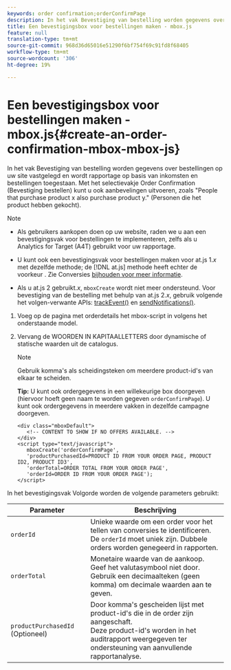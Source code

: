 ```yaml
---
keywords: order confirmation;orderConfirmPage
description: In het vak Bevestiging van bestelling worden gegevens over bestellingen op uw site vastgelegd en wordt rapportage op basis van inkomsten en bestellingen toegestaan. Met het selectievakje Order Confirmation (Bevestiging bestellen) kunt u ook aanbevelingen uitvoeren, zoals "People that purchase product x also purchase product y." (Personen die het product hebben gekocht).
title: Een bevestigingsbox voor bestellingen maken - mbox.js
feature: null
translation-type: tm+mt
source-git-commit: 968d36d65016e51290f6bf754f69c91fd8f68405
workflow-type: tm+mt
source-wordcount: '306'
ht-degree: 19%

---
```



# Een bevestigingsbox voor bestellingen maken - mbox.js{#create-an-order-confirmation-mbox-mbox-js}

In het vak Bevestiging van bestelling worden gegevens over bestellingen op uw site vastgelegd en wordt rapportage op basis van inkomsten en bestellingen toegestaan. Met het selectievakje Order Confirmation (Bevestiging bestellen) kunt u ook aanbevelingen uitvoeren, zoals &quot;People that purchase product x also purchase product y.&quot; (Personen die het product hebben gekocht).

>[!NOTE]
>
>* Als gebruikers aankopen doen op uw website, raden we u aan een bevestigingsvak voor bestellingen te implementeren, zelfs als u Analytics for Target (A4T) gebruikt voor uw rapportage.
   >
   >
* U kunt ook een bevestigingsvak voor bestellingen maken voor at.js 1.*x* met dezelfde methode; de [!DNL at.js] methode heeft echter de voorkeur . Zie Conversies [bijhouden voor meer informatie](/help/c-implementing-target/c-implementing-target-for-client-side-web/how-to-deployatjs/implementing-target-without-a-tag-manager.md#task_E85D2F64FEB84201A594F2288FABF053).
   >
   >
* Als u at.js 2 gebruikt.*x*, `mboxCreate` wordt niet meer ondersteund. Voor bevestiging van de bestelling met behulp van at.js 2.*x*, gebruik volgende het volgen-verwante APIs: [trackEvent()](/help/c-implementing-target/c-implementing-target-for-client-side-web/adobe-target-trackevent.md) en [sendNotifications()](/help/c-implementing-target/c-implementing-target-for-client-side-web/adobe.target.sendnotifications-atjs-21.md).


1. Voeg op de pagina met orderdetails het mbox-script in volgens het onderstaande model.
1. Vervang de WOORDEN IN KAPITAALLETTERS door dynamische of statische waarden uit de catalogus.

   >[!NOTE]
   >
   >Gebruik komma&#39;s als scheidingsteken om meerdere product-id&#39;s van elkaar te scheiden.

   **Tip:** U kunt ook ordergegevens in een willekeurige box doorgeven (hiervoor hoeft geen naam te worden gegeven `orderConfirmPage`). U kunt ook ordergegevens in meerdere vakken in dezelfde campagne doorgeven.

   ```
   <div class="mboxDefault"> 
      <!-- CONTENT TO SHOW IF NO OFFERS AVAILABLE. --> 
   </div> 
   <script type="text/javascript">    
      mboxCreate('orderConfirmPage', 
      'productPurchasedId=PRODUCT ID FROM YOUR ORDER PAGE, PRODUCT ID2, PRODUCT ID3', 
      'orderTotal=ORDER TOTAL FROM YOUR ORDER PAGE', 
      'orderId=ORDER ID FROM YOUR ORDER PAGE'); 
   </script> 
   ```

In het bevestigingsvak Volgorde worden de volgende parameters gebruikt:

| Parameter | Beschrijving |
|--- |--- |
| `orderId` | Unieke waarde om een order voor het tellen van conversies te identificeren.<br>De `orderId` moet uniek zijn. Dubbele orders worden genegeerd in rapporten. |
| `orderTotal` | Monetaire waarde van de aankoop.<br>Geef het valutasymbool niet door. Gebruik een decimaalteken (geen komma) om decimale waarden aan te geven. |
| `productPurchasedId` (Optioneel) | Door komma&#39;s gescheiden lijst met product-id&#39;s die in de order zijn aangeschaft.<br>Deze product-id&#39;s worden in het auditrapport weergegeven ter ondersteuning van aanvullende rapportanalyse. |